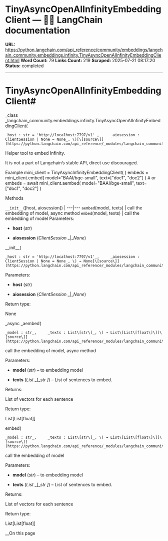 # TinyAsyncOpenAIInfinityEmbeddingClient — 🦜🔗 LangChain  documentation

**URL:** https://python.langchain.com/api_reference/community/embeddings/langchain_community.embeddings.infinity.TinyAsyncOpenAIInfinityEmbeddingClient.html
**Word Count:** 79
**Links Count:** 219
**Scraped:** 2025-07-21 08:17:20
**Status:** completed

---

# TinyAsyncOpenAIInfinityEmbeddingClient\#

_class _langchain\_community.embeddings.infinity.TinyAsyncOpenAIInfinityEmbeddingClient\(

    _host : str = 'http://localhost:7797/v1'_,     _aiosession : ClientSession | None = None_, \)[\[source\]](https://python.langchain.com/api_reference/_modules/langchain_community/embeddings/infinity.html#TinyAsyncOpenAIInfinityEmbeddingClient)\#     

Helper tool to embed Infinity.

It is not a part of Langchain’s stable API, direct use discouraged.

Example               mini_client = TinyAsyncInfinityEmbeddingClient(     )     embeds = mini_client.embed(         model="BAAI/bge-small",         text=["doc1", "doc2"]     )     # or     embeds = await mini_client.aembed(         model="BAAI/bge-small",         text=["doc1", "doc2"]     )     

Methods

`__init__`\(\[host, aiosession\]\) |    ---|---   `aembed`\(model, texts\) | call the embedding of model, async method   `embed`\(model, texts\) | call the embedding of model      Parameters:     

  * **host** \(_str_\)

  * **aiosession** \(_ClientSession_ _|__None_\)

\_\_init\_\_\(

    _host : str = 'http://localhost:7797/v1'_,     _aiosession : ClientSession | None = None_, \) → None[\[source\]](https://python.langchain.com/api_reference/_modules/langchain_community/embeddings/infinity.html#TinyAsyncOpenAIInfinityEmbeddingClient.__init__)\#     

Parameters:     

  * **host** \(_str_\)

  * **aiosession** \(_ClientSession_ _|__None_\)

Return type:     

None

_async _aembed\(

    _model : str_,     _texts : List\[str\]_, \) → List\[List\[float\]\][\[source\]](https://python.langchain.com/api_reference/_modules/langchain_community/embeddings/infinity.html#TinyAsyncOpenAIInfinityEmbeddingClient.aembed)\#     

call the embedding of model, async method

Parameters:     

  * **model** \(_str_\) – to embedding model

  * **texts** \(_List_ _\[__str_ _\]_\) – List of sentences to embed.

Returns:     

List of vectors for each sentence

Return type:     

List\[List\[float\]\]

embed\(

    _model : str_,     _texts : List\[str\]_, \) → List\[List\[float\]\][\[source\]](https://python.langchain.com/api_reference/_modules/langchain_community/embeddings/infinity.html#TinyAsyncOpenAIInfinityEmbeddingClient.embed)\#     

call the embedding of model

Parameters:     

  * **model** \(_str_\) – to embedding model

  * **texts** \(_List_ _\[__str_ _\]_\) – List of sentences to embed.

Returns:     

List of vectors for each sentence

Return type:     

List\[List\[float\]\]

__On this page